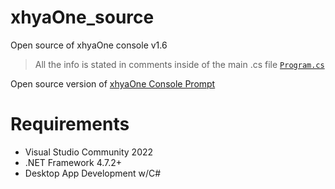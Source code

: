 # xhyaOne_source
Open source of xhyaOne console v1.6

> All the info is stated in comments inside of the main .cs file [``Program.cs``](https://github.com/xhyabunny/xhyaOne_source/blob/main/xhyaOne_source/Program.cs)

Open source version of [xhyaOne Console Prompt](https://github.com/xhyabunny/xhyaOne_)

# Requirements

- Visual Studio Community 2022
- .NET Framework 4.7.2+
- Desktop App Development w/C#
